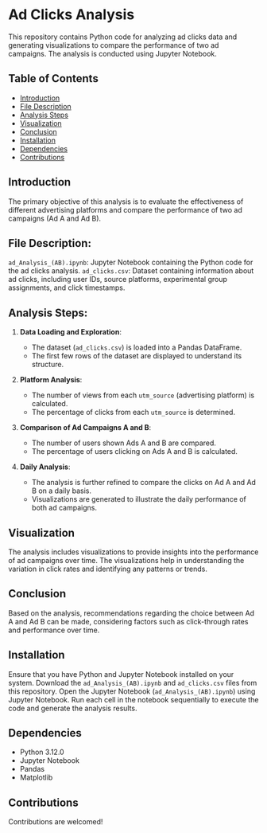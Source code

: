 # Ad Clicks Analysis 

This repository contains Python code for analyzing ad clicks data and generating visualizations to compare the performance of two ad campaigns. The analysis is conducted using Jupyter Notebook.

## Table of Contents

- [Introduction](#introduction)
- [File Description](#file-description)
- [Analysis Steps](#analysis-steps)
- [Visualization](#visualization)
- [Conclusion](#conclusion)
- [Installation](#installation)
- [Dependencies](#dependencies)
- [Contributions](#contributions)
  
## Introduction

The primary objective of this analysis is to evaluate the effectiveness of different advertising platforms and compare the performance of two ad campaigns (Ad A and Ad B).

## File Description:
`ad_Analysis_(AB).ipynb`: Jupyter Notebook containing the Python code for the ad clicks analysis.
`ad_clicks.csv`: Dataset containing information about ad clicks, including user IDs, source platforms, experimental group assignments, and click timestamps.

## Analysis Steps:
1. **Data Loading and Exploration**:
   - The dataset (`ad_clicks.csv`) is loaded into a Pandas DataFrame.
   - The first few rows of the dataset are displayed to understand its structure.

2. **Platform Analysis**:
   - The number of views from each `utm_source` (advertising platform) is calculated.
   - The percentage of clicks from each `utm_source` is determined.

3. **Comparison of Ad Campaigns A and B**:
   - The number of users shown Ads A and B are compared.
   - The percentage of users clicking on Ads A and B is calculated.

4. **Daily Analysis**:
   - The analysis is further refined to compare the clicks on Ad A and Ad B on a daily basis.
   - Visualizations are generated to illustrate the daily performance of both ad campaigns.

## Visualization

The analysis includes visualizations to provide insights into the performance of ad campaigns over time.
The visualizations help in understanding the variation in click rates and identifying any patterns or trends.
  
## Conclusion

Based on the analysis, recommendations regarding the choice between Ad A and Ad B can be made, considering factors such as click-through rates and performance over time.

## Installation

Ensure that you have Python and Jupyter Notebook installed on your system.
Download the `ad_Analysis_(AB).ipynb` and `ad_clicks.csv` files from this repository.
Open the Jupyter Notebook (`ad_Analysis_(AB).ipynb`) using Jupyter Notebook.
Run each cell in the notebook sequentially to execute the code and generate the analysis results.

## Dependencies
- Python 3.12.0
- Jupyter Notebook
- Pandas
- Matplotlib

## Contributions

Contributions are welcomed!
